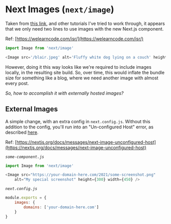 # Next Images (`next/image`)

Taken from [this link](https://welearncode.com/isr/), and other tutorials I've tried to work through, it appears that we only need two lines to use images with the new Next.js component.

Ref: [https://welearncode.com/isr/](https://welearncode.com/isr/)

```js
import Image from 'next/image'

<Image src='/blair.jpeg' alt='Fluffy white dog lying on a couch' height={200} width={150} />
```

However, doing it this way looks like we're required to include images locally, in the resulting site build. So, over time, this would inflate the bundle size for something like a blog, where we need another image with almost every post. 

_So, how to accomplish it with externally hosted images?_

## External Images

A simple change, with an extra config in `next.config.js`. Without this addition to the config, you'll run into an "Un-configured Host" error, as described [here](https://nextjs.org/docs/messages/next-image-unconfigured-host). 

Ref: [https://nextjs.org/docs/messages/next-image-unconfigured-host](https://nextjs.org/docs/messages/next-image-unconfigured-host)

_`some-component.js`_

```js
import Image from 'next/image'

<Image src="https://your-domain-here.com/2021/some-screenshot.png"
    alt="My special screenshot" height={300} width={450} />
```

_`next.config.js`_

```js
module.exports = {
    images: {
        domains: ['your-domain-here.com']
    }
}
```